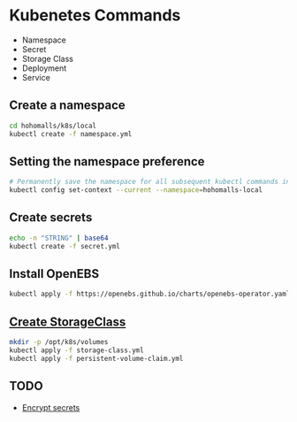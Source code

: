 # Kubenetes Commands

- Namespace
- Secret
- Storage Class
- Deployment
- Service

## Create a namespace

```bash
cd hohomalls/k8s/local
kubectl create -f namespace.yml
```

## Setting the namespace preference

```bash
# Permanently save the namespace for all subsequent kubectl commands in that context
kubectl config set-context --current --namespace=hohomalls-local
```

## Create secrets

```bash
echo -n "STRING" | base64
kubectl create -f secret.yml
```





































## Install OpenEBS

```bash
kubectl apply -f https://openebs.github.io/charts/openebs-operator.yaml
```

## [Create StorageClass](https://openebs.io/docs/user-guides/localpv-hostpath)

```bash
mkdir -p /opt/k8s/volumes
kubectl apply -f storage-class.yml
kubectl apply -f persistent-volume-claim.yml
```

## TODO

- [Encrypt secrets](https://kubernetes.io/docs/concepts/configuration/secret/)
